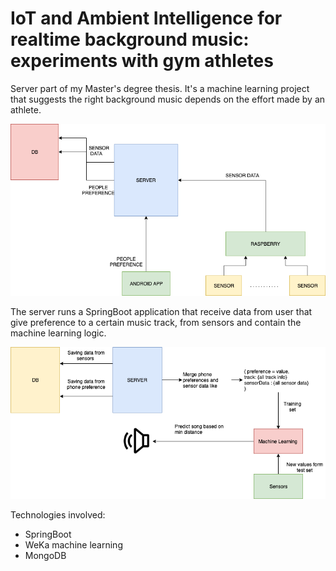 # IoT and Ambient Intelligence for realtime background music: experiments with gym athletes
Server part of my Master's degree thesis.
It's a machine learning project that suggests the right background music depends on the effort made by an athlete.

![alt txt](archtesi.png)

The server runs a SpringBoot application that receive data from user that give preference to a certain music track, from sensors and contain the machine learning logic.

![alt txt](flowserver.png)

Technologies involved:
- SpringBoot
- WeKa machine learning
- MongoDB
